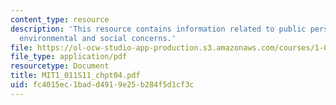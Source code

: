 ```yaml
---
content_type: resource
description: 'This resource contains information related to public perspective: economic,
  environmental and social concerns.'
file: https://ol-ocw-studio-app-production.s3.amazonaws.com/courses/1-011-project-evaluation-spring-2011/fc4015ec1badd4919e25b284f5d1cf3c_MIT1_011S11_chpt04.pdf
file_type: application/pdf
resourcetype: Document
title: MIT1_011S11_chpt04.pdf
uid: fc4015ec-1bad-d491-9e25-b284f5d1cf3c
---
```


